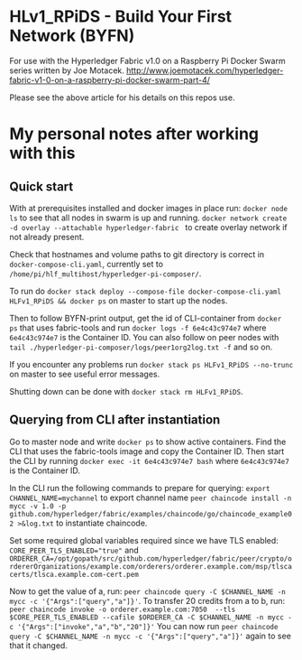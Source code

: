 # HLv1_RPiDS - Build Your First Network (BYFN)

For use with the Hyperledger Fabric v1.0 on a Raspberry Pi Docker Swarm series written by Joe Motacek.
http://www.joemotacek.com/hyperledger-fabric-v1-0-on-a-raspberry-pi-docker-swarm-part-4/

Please see the above article for his details on this repos use.

# My personal notes after working with this
## Quick start
With at prerequisites installed and docker images in place run:
`docker node ls` to see that all nodes in swarm is up and running.
`docker network create -d overlay --attachable hyperledger-fabric ` to create overlay network if not already present.

Check that hostnames and volume paths to git directory is correct in `docker-compose-cli.yaml`, currently set to `/home/pi/hlf_multihost/hyperledger-pi-composer/`.  

To run do `docker stack deploy --compose-file docker-compose-cli.yaml HLFv1_RPiDS && docker ps` on master to start up the nodes. 

Then to follow BYFN-print output, get the id of CLI-container from `docker ps` that uses fabric-tools and run `docker logs -f 6e4c43c974e7` where `6e4c43c974e7` is the Container ID. You can also follow on peer nodes with `tail ./hyperledger-pi-composer/logs/peer1org2log.txt -f` and so on.

If you encounter any problems run `docker stack ps HLFv1_RPiDS --no-trunc` on master to see useful error messages.  

Shutting down can be done with `docker stack rm HLFv1_RPiDS`.

## Querying from CLI after instantiation

Go to master node and write `docker ps` to show active containers. Find the CLI that uses the fabric-tools image and copy the Container ID. Then start the CLI by running `docker exec -it 6e4c43c974e7 bash` where `6e4c43c974e7` is the Container ID.  

In the CLI run the following commands to prepare for querying:
`export CHANNEL_NAME=mychannel` to export channel name
`peer chaincode install -n mycc -v 1.0 -p github.com/hyperledger/fabric/examples/chaincode/go/chaincode_example02 >&log.txt` to instantiate chaincode.

Set some required global variables required since we have TLS enabled: `CORE_PEER_TLS_ENABLED="true"` and `ORDERER_CA=/opt/gopath/src/github.com/hyperledger/fabric/peer/crypto/ordererOrganizations/example.com/orderers/orderer.example.com/msp/tlscacerts/tlsca.example.com-cert.pem`

Now to get the value of a, run: `peer chaincode query -C $CHANNEL_NAME -n mycc -c '{"Args":["query","a"]}'`.
To transfer 20 credits from a to b, run: `peer chaincode invoke -o orderer.example.com:7050  --tls $CORE_PEER_TLS_ENABLED --cafile $ORDERER_CA -C $CHANNEL_NAME -n mycc -c '{"Args":["invoke","a","b","20"]}'`
You can now run `peer chaincode query -C $CHANNEL_NAME -n mycc -c '{"Args":["query","a"]}'` again to see that it changed.